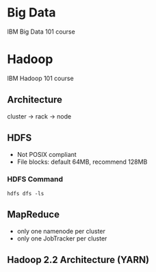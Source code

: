 # Big Data
IBM Big Data 101 course 

# Hadoop 
IBM Hadoop 101 course

## Architecture
cluster -> rack -> node

## HDFS
* Not POSIX compliant
* File blocks: default 64MB, recommend 128MB

### HDFS Command
`hdfs dfs -ls`

## MapReduce
* only one namenode per cluster
* only one JobTracker per cluster

## Hadoop 2.2 Architecture (YARN)
